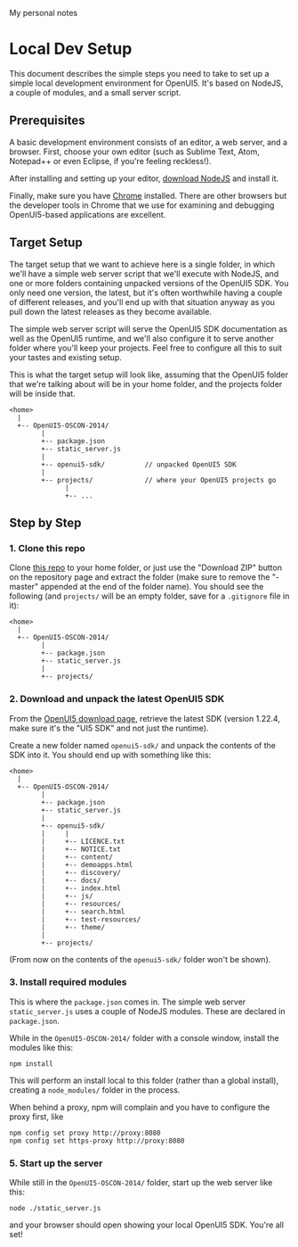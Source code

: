 My personal notes

# Local Dev Setup

This document describes the simple steps you need to take
to set up a simple local development environment for OpenUI5.
It's based on NodeJS, a couple of modules, and a small server
script.

## Prerequisites

A basic development environment consists of an editor, a web
server, and a browser. First, choose your own editor
(such as Sublime Text, Atom, Notepad++ or even Eclipse, if you're
feeling reckless!).

After installing and setting up your editor, [download NodeJS](http://nodejs.org/download/)
and install it.

Finally, make sure you have [Chrome](https://www.google.com/chrome/browser/)
installed. There are other browsers but the developer tools in Chrome
that we use for examining and debugging OpenUI5-based applications are
excellent.

## Target Setup

The target setup that we want to achieve here is a single folder, in
which we'll have a simple web server script that we'll execute with
NodeJS, and one or more folders containing unpacked versions of the
OpenUI5 SDK. You only need one version, the latest, but it's often
worthwhile having a couple of different releases, and you'll end up
with that situation anyway as you pull down the latest releases as
they become available.

The simple web server script will serve the OpenUI5 SDK documentation
as well as the OpenUI5 runtime, and we'll also configure it to serve
another folder where you'll keep your projects. Feel free to configure
all this to suit your tastes and existing setup.

This is what the target setup will look like, assuming that the OpenUI5
folder that we're talking about will be in your home folder, and the
projects folder will be inside that.

```
<home>
  |
  +-- OpenUI5-OSCON-2014/
        |
        +-- package.json
        +-- static_server.js
        |
        +-- openui5-sdk/          // unpacked OpenUI5 SDK
        |
        +-- projects/             // where your OpenUI5 projects go
              |
              +-- ...
```

## Step by Step

### 1. Clone this repo

Clone [this repo](https://github.com/BluefinSolutions/OpenUI5-OSCON-2014/)
to your home folder, or just use the "Download ZIP" button on the repository page and extract the folder (make sure to remove the "-master" appended at the end of the folder name). You should see the following
(and `projects/` will be an empty folder, save for a `.gitignore` file in it):

```
<home>
  |
  +-- OpenUI5-OSCON-2014/
        |
        +-- package.json
        +-- static_server.js
        |
        +-- projects/
```

### 2. Download and unpack the latest OpenUI5 SDK

From the [OpenUI5 download page](http://openui5.org/download.html), retrieve the
latest SDK (version 1.22.4, make sure it's the "UI5 SDK" and not just the runtime).

Create a new folder named `openui5-sdk/`
and unpack the contents of the SDK into it. You should end up with something like
this:

```
<home>
  |
  +-- OpenUI5-OSCON-2014/
        |
        +-- package.json
        +-- static_server.js
        |
        +-- openui5-sdk/
        |     |
        |     +-- LICENCE.txt
        |     +-- NOTICE.txt
        |     +-- content/
        |     +-- demoapps.html
        |     +-- discovery/
        |     +-- docs/
        |     +-- index.html
        |     +-- js/
        |     +-- resources/
        |     +-- search.html
        |     +-- test-resources/
        |     +-- theme/
        |
        +-- projects/
```
(From now on the contents of the `openui5-sdk/` folder won't be shown).

### 3. Install required modules

This is where the `package.json` comes in. The simple web server
`static_server.js` uses a couple of NodeJS modules. These are declared
in `package.json`.

While in the `OpenUI5-OSCON-2014/` folder with a console window, install the modules like
this:

`npm install`

This will perform an install local to this folder (rather than a global install),
creating a `node_modules/` folder in the process.

When behind a proxy, npm will complain and you have to configure the proxy first, like
```
npm config set proxy http://proxy:8080
npm config set https-proxy http://proxy:8080
```

### 5. Start up the server

While still in the `OpenUI5-OSCON-2014/` folder, start up the web
server like this:

`node ./static_server.js`

and your browser should open showing your local OpenUI5 SDK. You're
all set!
